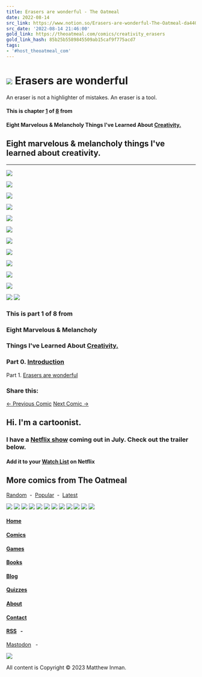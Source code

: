 ```yaml
---
title: Erasers are wonderful - The Oatmeal
date: 2022-08-14
src_link: https://www.notion.so/Erasers-are-wonderful-The-Oatmeal-da4403c5e1894f53b32dd7ee87a75dc0
src_date: '2022-08-14 21:46:00'
gold_link: https://theoatmeal.com/comics/creativity_erasers
gold_link_hash: 85b25b5589845509ab15caf9f775acd7
tags:
- '#host_theoatmeal_com'
---
```




![](https://s3.amazonaws.com/theoatmeal-img/thumbnails/creativity_erasers_big.png)
Erasers are wonderful
=====================


An eraser is not a highlighter of mistakes. An eraser is a tool.



#### This is chapter [1](/comics/creativity_erasers) of [8](/comics/creativity_things) from


#### Eight Marvelous & Melancholy Things I've Learned About [Creativity.](/comics/creativity_things)


Eight marvelous & melancholy things I've learned about creativity.
------------------------------------------------------------------




---



![](https://s3.amazonaws.com/theoatmeal-img/comics/creativity_erasers/1.png)  

![](https://s3.amazonaws.com/theoatmeal-img/comics/creativity_erasers/2.png)  

![](https://s3.amazonaws.com/theoatmeal-img/comics/creativity_erasers/3.png)  

![](https://s3.amazonaws.com/theoatmeal-img/comics/creativity_erasers/4.png)  

![](https://s3.amazonaws.com/theoatmeal-img/comics/creativity_erasers/5.png)  

![](https://s3.amazonaws.com/theoatmeal-img/comics/creativity_erasers/6.png)  

![](https://s3.amazonaws.com/theoatmeal-img/comics/creativity_erasers/7.png)  

![](https://s3.amazonaws.com/theoatmeal-img/comics/creativity_erasers/8.png)  

![](https://s3.amazonaws.com/theoatmeal-img/comics/creativity_erasers/9.png)  

![](https://s3.amazonaws.com/theoatmeal-img/comics/creativity_erasers/10.png)  

![](https://s3.amazonaws.com/theoatmeal-img/comics/creativity_erasers/11.png)  




[![](https://s3.amazonaws.com/theoatmeal-img/comics/creativity_things/nav_previous.png)](/comics/creativity_things)
[![](https://s3.amazonaws.com/theoatmeal-img/comics/creativity_things/nav_next.png)](/comics/creativity_ears)
### This is part 1 of 8 from


### Eight Marvelous & Melancholy


### Things I've Learned About [Creativity.](/comics/creativity_things)


### Part 0. [Introduction](/comics/creativity_things)
Part 1. [Erasers are wonderful](/comics/creativity_erasers)


### Share this:


[← Previous Comic](/comics/creativity_things) 
[Next Comic →](/comics/before_after_quarantine)

Hi. I'm a cartoonist.
---------------------


### I have a [Netflix show](/blog/netflix_trailer1) coming out in July. Check out the trailer below.


#### Add it to your [Watch List](https://www.netflix.com/title/81459282) on Netflix




More comics from The Oatmeal
----------------------------



[Random](/feed/random)  - 
 [Popular](/tag/popular)  - 
 [Latest](/comics)



[![](https://s3.amazonaws.com/theoatmeal-img/thumbnails/creativity_things.png)](/comics/creativity_things)
[![](https://s3.amazonaws.com/theoatmeal-img/thumbnails/socially_distant.png)](/comics/socially_distant)
[![](https://s3.amazonaws.com/theoatmeal-img/thumbnails/before_after_quarantine.png)](/comics/before_after_quarantine)
[![](https://s3.amazonaws.com/theoatmeal-img/thumbnails/rookie.png)](/comics/rookie)
[![](https://s3.amazonaws.com/theoatmeal-img/thumbnails/how_hold_baby_cat.png)](/comics/how_hold_baby_cat)
[![](https://s3.amazonaws.com/theoatmeal-img/thumbnails/cat_and_teddy_bear.png)](/comics/cat_and_teddy_bear)
[![](https://s3.amazonaws.com/theoatmeal-img/thumbnails/manbat.png)](/comics/manbat)
[![](https://s3.amazonaws.com/theoatmeal-img/thumbnails/horrible_therapist.png)](/therapist)
[![](https://s3.amazonaws.com/theoatmeal-img/thumbnails/running_shoes.png)](/comics/running_shoes)
[![](https://s3.amazonaws.com/theoatmeal-img/thumbnails/self_love.png)](/comics/self_love)
[![](https://s3.amazonaws.com/theoatmeal-img/thumbnails/making_things.png)](/comics/making_things)
[![](https://s3.amazonaws.com/theoatmeal-img/thumbnails/gym.png)](/comics/gym)

#### [Home](/)


#### [Comics](/comics)


#### [Games](/games)


#### [Books](/books)


#### [Blog](/blog)


#### [Quizzes](/quizzes)


#### [About](/pages/about)


#### [Contact](/pages/contact)


#### [RSS](https://theoatmeal.com/feed/rss)   - 
 [Mastodon](https://mastodon.social/@oatmeal)   -


![](https://s3.amazonaws.com/theoatmeal-img/default/header_2023/oatmeal_logo_2023_wide.png)
  

All content is Copyright © 2023 Matthew Inman.